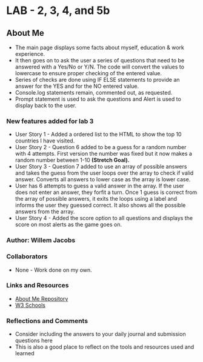 # LAB - 2, 3, 4, and 5b

## About Me

- The main page displays some facts about myself, education & work experience.
- It then goes on to ask the user a series of questions that need to be answered with a Yes/No or Y/N. The code will convert the values to lowercase to ensure proper checking of the entered value.
- Series of checks are done using IF ELSE statements to provide an answer for the YES and for the NO entered value.
- Console.log statements remain, commented out, as requested.
- Prompt statement is used to ask the questions and Alert is used to display back to the user.

### New features added for lab 3

- User Story 1 - Added a ordered list to the HTML to show the top 10 countries I have visited.
- User Story 2 - Question 6 added to be a guess for a random number with 4 attempts. First version the number was fixed but it now makes a random number between 1-10 **(Stretch Goal).**
- User Story 3 - Question 7 added to use an array of possible answers and takes the guess from the user loops over the array to check if valid answer. Converts all answers to lower case as the array is lower case.
- User has 6 attempts to guess a valid answer in the array. If the user does not enter an answer, they forfit a turn. Once 1 guess is correct from the array of possible answers, it exits the loops using a label and informs the user they guessed correct. It also shows all the possible answers from the array.
- User Story 4 - Added the score option to all questions and displays the score on most alerts as the game goes on.

### Author: Willem Jacobs

### Collaborators

- None - Work done on my own.

### Links and Resources

- [About Me Repository](https://github.com/Willem-Jacobs/about-me.git)
- [W3 Schools](https://www.w3schools.com)

### Reflections and Comments

- Consider including the answers to your daily journal and submission questions here
- This is also a good place to reflect on the tools and resources used and learned

